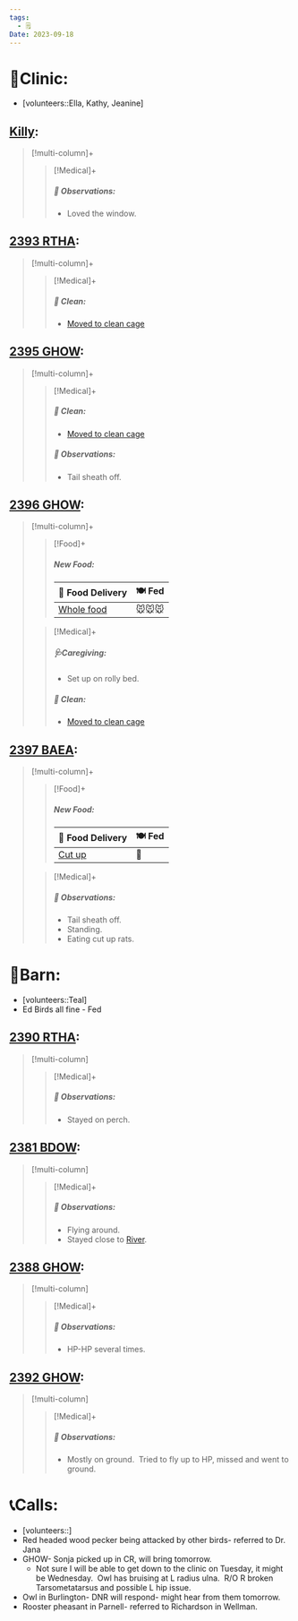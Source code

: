 ```yaml
---
tags:
  - 🗒️
Date: 2023-09-18
---
```


# 🏥Clinic:
- [volunteers::Ella, Kathy, Jeanine]

## [Killy](../RARE%20Birds/Ed%20Birds/Killy.md):
> [!multi-column]+
>
>> [!Medical]+
>> ##### 🔭 Observations:
>> - Loved the window.

## [2393 RTHA](../RARE%20Birds/2393%20RTHA.md):
> [!multi-column]+
>
>> [!Medical]+
>>
>>##### 🫧 Clean:
>> - [Moved to clean cage](../Admin/Codes/Moved%20to%20clean%20cage.md)

## [2395 GHOW](../RARE%20Birds/2395%20GHOW.md):
> [!multi-column]+
>
>> [!Medical]+
>>##### 🫧 Clean:
>> - [Moved to clean cage](../Admin/Codes/Moved%20to%20clean%20cage.md)
>>
>> ##### 🔭 Observations:
>> - Tail sheath off.

## [2396 GHOW](../RARE%20Birds/2396%20GHOW.md):
> [!multi-column]+
>
>> [!Food]+
>> ##### New Food:
>> |🚚 Food Delivery| 🍽️ Fed|
>> |---|---|
>>|[Whole food](../Admin/Codes/Whole%20food.md)|🐭🐭🐭
>
>> [!Medical]+
>> ##### 🩺Caregiving:
>> - Set up on rolly bed.
>>
>>##### 🫧 Clean:
>> - [Moved to clean cage](../Admin/Codes/Moved%20to%20clean%20cage.md)

## [2397 BAEA](../RARE%20Birds/2397%20BAEA.md):
> [!multi-column]+
>
>> [!Food]+
>> ##### New Food:
>> |🚚 Food Delivery| 🍽️ Fed|
>> |---|---|
>>|[Cut up](../Admin/Codes/Cut%20up.md)|🐀
>
>> [!Medical]+
>> ##### 🔭 Observations:
>> - Tail sheath off.
>> - Standing.
>> - Eating cut up rats.

# 🏡Barn:
- [volunteers::Teal]
- Ed Birds all fine - Fed

## [2390 RTHA](../RARE%20Birds/2390%20RTHA.md):
> [!multi-column]
>
>> [!Medical]+
>> ##### 🔭 Observations:
>> - Stayed on perch.

## [2381 BDOW](../RARE%20Birds/2381%20BDOW.md):
> [!multi-column]
>
>> [!Medical]+
>> ##### 🔭 Observations:
>> - Flying around.
>> - Stayed close to [River](../RARE%20Birds/Ed%20Birds/River.md).

## [2388 GHOW](../RARE%20Birds/2388%20GHOW.md):
> [!multi-column]
>
>> [!Medical]+
>> ##### 🔭 Observations:
>> - HP-HP several times.

## [2392 GHOW](../RARE%20Birds/2392%20GHOW.md):
> [!multi-column]
>
>> [!Medical]+
>> ##### 🔭 Observations:
>> - Mostly on ground.  Tried to fly up to HP, missed and went to ground.

# 📞Calls:
- [volunteers::]
- Red headed wood pecker being attacked by other birds- referred to Dr. Jana
- GHOW- Sonja picked up in CR, will bring tomorrow.
	- Not sure I will be able to get down to the clinic on Tuesday, it might be Wednesday.  Owl has bruising at L radius ulna.  R/O R broken Tarsometatarsus and possible L hip issue.
- Owl in Burlington- DNR will respond- might hear from them tomorrow.
- Rooster pheasant in Parnell- referred to Richardson in Wellman.

